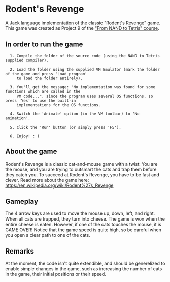 # Rodent's Revenge
A Jack language implementation of the classic "Rodent's Revenge" game.
This game was created as Project 9 of the ["From NAND to Tetris" course](https://www.nand2tetris.org/).


## In order to run the game
      1. Compile the folder of the source code (using the NAND to Tetris supplied compiler).
      
      2. Load the folder using the supplied VM Emulator (mark the folder of the game and press 'Load program'
         to load the folder entirely).
      
      3. You'll get the message: "No implementation was found for some functions which are called in the
         VM code...", since the program uses several OS functions, so press 'Yes' to use the built-in
         implementations for the OS functions.
      
      4. Switch the 'Animate' option (in the VM toolbar) to 'No animation'.
      
      5. Click the 'Run' button (or simply press 'F5').
      
      6. Enjoy! : )
  
  
## About the game
Rodent's Revenge is a classic cat-and-mouse game with a twist:
You are the mouse, and you are trying to outsmart the cats and trap them before they catch you.
To succeed at Rodent's Revenge, you have to be fast and clever.
Read more about the game here: https://en.wikipedia.org/wiki/Rodent%27s_Revenge


## Gameplay
The 4 arrow keys are used to move the mouse up, down, left, and right.
When all cats are trapped, they turn into cheese.
The game is won when the entire cheese is eaten.
However, if one of the cats touches the mouse, it is GAME OVER!
Notice that the game speed is quite high, so be careful when you open a clear path to one of the cats.


## Remarks
At the moment, the code isn't quite extendible, and should be generelized to enable simple changes in the game,
such as increasing the number of cats in the game, their initial positions or their speed.
